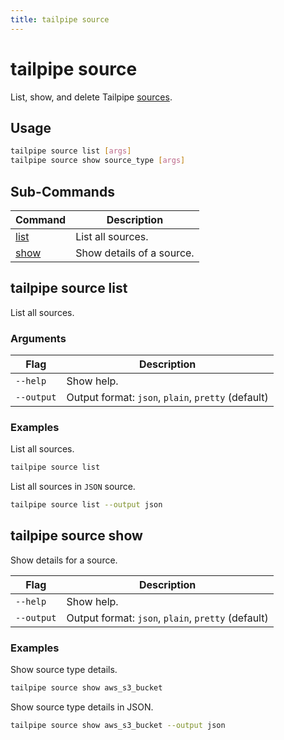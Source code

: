 ```yaml
---
title: tailpipe source
---
```


# tailpipe source

List, show, and delete Tailpipe [sources](/docs/reference/config-files/partition#source).

## Usage
```bash
tailpipe source list [args]
tailpipe source show source_type [args]


```

## Sub-Commands

| Command | Description
|-|-
| [list](#tailpipe-source-list) | List all sources.
| [show](#tailpipe-source-show)  | Show details of a source.



## tailpipe source list
List all sources.

### Arguments

| Flag | Description
|-|-
|  `--help`      |  Show help.
|  `--output`    | Output format: `json`, `plain`, `pretty` (default) 

### Examples

List all sources.

```bash
tailpipe source list
```

List all sources in `JSON` source. 

```bash
tailpipe source list --output json
```

## tailpipe source show
Show details for a source.

Flag | Description
|-|-
|  `--help`      |  Show help.
|  `--output`    |  Output format: `json`, `plain`, `pretty` (default) 


### Examples


Show source type details.

```bash
tailpipe source show aws_s3_bucket
```

Show source type details in JSON.

```bash
tailpipe source show aws_s3_bucket --output json
```

